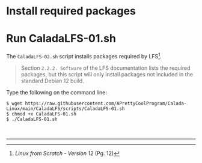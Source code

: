 # Install required packages

# Run CaladaLFS-01.sh

The `CaladaLFS-02.sh` script installs packages required by LFS[^1].

> Section `2.2.2. Software` of the LFS documentation lists the required packages, but this script will only install packages not included in the standard Debian 12 build.

Type the following on the command line:

`$ wget https://raw.githubusercontent.com/APrettyCoolProgram/Calada-Linux/main/CaladaLFS/scripts/CaladaLFS-01.sh`  
`$ chmod +x CaladaLFS-01.sh`  
`$ ./CaladaLFS-01.sh`

<br>

***

[^1]: *Linux from Scratch - Version 12* (Pg. 12)